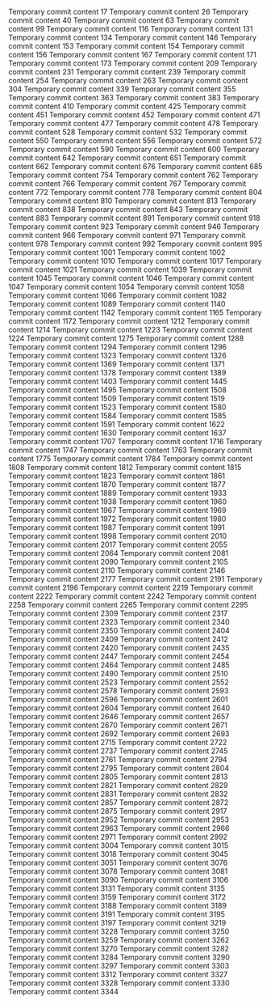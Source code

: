Temporary commit content 17
Temporary commit content 26
Temporary commit content 40
Temporary commit content 63
Temporary commit content 99
Temporary commit content 116
Temporary commit content 131
Temporary commit content 134
Temporary commit content 146
Temporary commit content 153
Temporary commit content 154
Temporary commit content 156
Temporary commit content 167
Temporary commit content 171
Temporary commit content 173
Temporary commit content 209
Temporary commit content 231
Temporary commit content 239
Temporary commit content 254
Temporary commit content 263
Temporary commit content 304
Temporary commit content 339
Temporary commit content 355
Temporary commit content 363
Temporary commit content 383
Temporary commit content 410
Temporary commit content 425
Temporary commit content 451
Temporary commit content 452
Temporary commit content 471
Temporary commit content 477
Temporary commit content 478
Temporary commit content 528
Temporary commit content 532
Temporary commit content 550
Temporary commit content 556
Temporary commit content 572
Temporary commit content 590
Temporary commit content 600
Temporary commit content 642
Temporary commit content 651
Temporary commit content 662
Temporary commit content 676
Temporary commit content 685
Temporary commit content 754
Temporary commit content 762
Temporary commit content 766
Temporary commit content 767
Temporary commit content 772
Temporary commit content 778
Temporary commit content 804
Temporary commit content 810
Temporary commit content 813
Temporary commit content 838
Temporary commit content 843
Temporary commit content 883
Temporary commit content 891
Temporary commit content 918
Temporary commit content 923
Temporary commit content 946
Temporary commit content 966
Temporary commit content 971
Temporary commit content 978
Temporary commit content 992
Temporary commit content 995
Temporary commit content 1001
Temporary commit content 1002
Temporary commit content 1010
Temporary commit content 1017
Temporary commit content 1021
Temporary commit content 1039
Temporary commit content 1045
Temporary commit content 1046
Temporary commit content 1047
Temporary commit content 1054
Temporary commit content 1058
Temporary commit content 1066
Temporary commit content 1082
Temporary commit content 1089
Temporary commit content 1140
Temporary commit content 1142
Temporary commit content 1165
Temporary commit content 1172
Temporary commit content 1212
Temporary commit content 1214
Temporary commit content 1223
Temporary commit content 1224
Temporary commit content 1275
Temporary commit content 1288
Temporary commit content 1294
Temporary commit content 1296
Temporary commit content 1323
Temporary commit content 1326
Temporary commit content 1369
Temporary commit content 1371
Temporary commit content 1378
Temporary commit content 1389
Temporary commit content 1403
Temporary commit content 1445
Temporary commit content 1495
Temporary commit content 1508
Temporary commit content 1509
Temporary commit content 1519
Temporary commit content 1523
Temporary commit content 1580
Temporary commit content 1584
Temporary commit content 1585
Temporary commit content 1591
Temporary commit content 1622
Temporary commit content 1630
Temporary commit content 1637
Temporary commit content 1707
Temporary commit content 1716
Temporary commit content 1747
Temporary commit content 1763
Temporary commit content 1775
Temporary commit content 1784
Temporary commit content 1808
Temporary commit content 1812
Temporary commit content 1815
Temporary commit content 1823
Temporary commit content 1861
Temporary commit content 1870
Temporary commit content 1877
Temporary commit content 1889
Temporary commit content 1933
Temporary commit content 1938
Temporary commit content 1960
Temporary commit content 1967
Temporary commit content 1969
Temporary commit content 1972
Temporary commit content 1980
Temporary commit content 1987
Temporary commit content 1991
Temporary commit content 1998
Temporary commit content 2010
Temporary commit content 2017
Temporary commit content 2055
Temporary commit content 2064
Temporary commit content 2081
Temporary commit content 2090
Temporary commit content 2105
Temporary commit content 2110
Temporary commit content 2146
Temporary commit content 2177
Temporary commit content 2191
Temporary commit content 2196
Temporary commit content 2219
Temporary commit content 2222
Temporary commit content 2242
Temporary commit content 2258
Temporary commit content 2265
Temporary commit content 2295
Temporary commit content 2309
Temporary commit content 2317
Temporary commit content 2323
Temporary commit content 2340
Temporary commit content 2350
Temporary commit content 2404
Temporary commit content 2409
Temporary commit content 2412
Temporary commit content 2420
Temporary commit content 2435
Temporary commit content 2447
Temporary commit content 2454
Temporary commit content 2464
Temporary commit content 2485
Temporary commit content 2490
Temporary commit content 2510
Temporary commit content 2523
Temporary commit content 2552
Temporary commit content 2578
Temporary commit content 2593
Temporary commit content 2596
Temporary commit content 2601
Temporary commit content 2604
Temporary commit content 2640
Temporary commit content 2646
Temporary commit content 2657
Temporary commit content 2670
Temporary commit content 2671
Temporary commit content 2692
Temporary commit content 2693
Temporary commit content 2715
Temporary commit content 2722
Temporary commit content 2737
Temporary commit content 2745
Temporary commit content 2761
Temporary commit content 2794
Temporary commit content 2795
Temporary commit content 2804
Temporary commit content 2805
Temporary commit content 2813
Temporary commit content 2821
Temporary commit content 2829
Temporary commit content 2831
Temporary commit content 2832
Temporary commit content 2857
Temporary commit content 2872
Temporary commit content 2875
Temporary commit content 2917
Temporary commit content 2952
Temporary commit content 2953
Temporary commit content 2963
Temporary commit content 2966
Temporary commit content 2971
Temporary commit content 2992
Temporary commit content 3004
Temporary commit content 3015
Temporary commit content 3018
Temporary commit content 3045
Temporary commit content 3051
Temporary commit content 3076
Temporary commit content 3078
Temporary commit content 3081
Temporary commit content 3090
Temporary commit content 3106
Temporary commit content 3131
Temporary commit content 3135
Temporary commit content 3159
Temporary commit content 3172
Temporary commit content 3188
Temporary commit content 3189
Temporary commit content 3191
Temporary commit content 3195
Temporary commit content 3197
Temporary commit content 3219
Temporary commit content 3228
Temporary commit content 3250
Temporary commit content 3259
Temporary commit content 3262
Temporary commit content 3270
Temporary commit content 3282
Temporary commit content 3284
Temporary commit content 3290
Temporary commit content 3297
Temporary commit content 3303
Temporary commit content 3312
Temporary commit content 3327
Temporary commit content 3328
Temporary commit content 3330
Temporary commit content 3344
